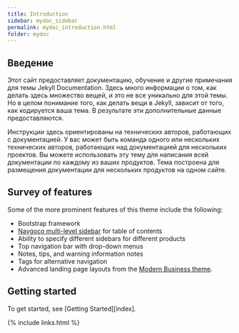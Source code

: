 ```yaml
---
title: Introduction
sidebar: mydoc_sidebar
permalink: mydoc_introduction.html
folder: mydoc
---
```


## Введение

Этот сайт предоставляет документацию, обучение и другие примечания для темы Jekyll Documentation. Здесь много информации о том, как делать здесь множество вещей, и это не все уникально для этой темы. Но в целом понимание того, как делать вещи в Jekyll, зависит от того, как кодируется ваша тема. В результате эти дополнительные данные предоставляются.

Инструкции здесь ориентированы на технических авторов, работающих с документацией. У вас может быть команда одного или нескольких технических авторов, работающих над документацией для нескольких проектов. Вы можете использовать эту тему для написания всей документации по каждому из ваших продуктов. Тема построена для размещения документации для нескольких продуктов на одном сайте.

## Survey of features

Some of the more prominent features of this theme include the following:

* Bootstrap framework
* [Navgoco multi-level sidebar](http://www.komposta.net/article/navgoco) for table of contents
* Ability to specify different sidebars for different products
* Top navigation bar with drop-down menus
* Notes, tips, and warning information notes
* Tags for alternative navigation
* Advanced landing page layouts from the [Modern Business theme](http://startbootstrap.com/template-overviews/modern-business/).

## Getting started

To get started, see [Getting Started][index].

{% include links.html %}
